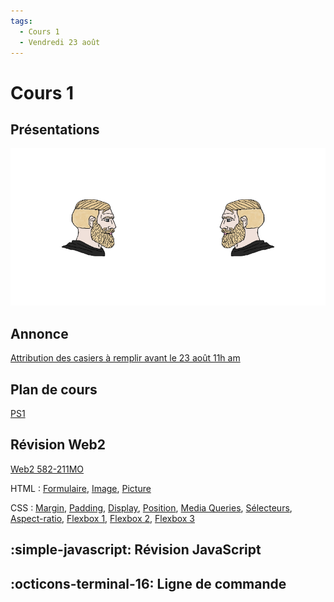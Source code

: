 ```yaml
---
tags:
  - Cours 1
  - Vendredi 23 août
---
```


# Cours 1

## Présentations

![](./assets/images/presentations.png)

## Annonce

[Attribution des casiers à remplir avant le 23 août 11h am](https://teams.microsoft.com/l/message/19:0df14bbe83b542679a319fb4fa0dcea8@thread.tacv2/1723126817103?tenantId=ffa995c7-10de-4ec8-95db-28ed0576455d&groupId=924057af-2255-4c2a-8ce7-f0a1809ad4a4&parentMessageId=1723126817103&teamName=TIM%20-%20Programme%20TIM&channelName=General&createdTime=1723126817103)

## Plan de cours

[PS1](https://tim-montmorency.com/timdoc/582-424MO/projet-app-festival-art-numerique/)

## Révision Web2

[Web2 582-211MO](https://tim-montmorency.com/timdoc/582-211MO)

HTML : [Formulaire](https://tim-montmorency.com/timdoc/582-211MO/html/formulaire/), [Image](https://tim-montmorency.com/timdoc/582-211MO/html/image/), [Picture](https://tim-montmorency.com/timdoc/582-211MO/html/picture/)

CSS : [Margin](https://tim-montmorency.com/timdoc/582-211MO/css/margin/), [Padding](https://tim-montmorency.com/timdoc/582-211MO/css/padding/), [Display](https://tim-montmorency.com/timdoc/582-211MO/css/display/), [Position](https://tim-montmorency.com/timdoc/582-211MO/css/position/), [Media Queries](https://tim-montmorency.com/timdoc/582-211MO/css/media-queries/), [Sélecteurs](https://tim-montmorency.com/timdoc/582-211MO/css/selecteurs-avances/), [Aspect-ratio](https://tim-montmorency.com/timdoc/582-211MO/css/aspect-ratio/), [Flexbox 1](https://tim-montmorency.com/timdoc/582-211MO/css/flexbox/), [Flexbox 2](https://tim-montmorency.com/timdoc/582-211MO/css/flexbox-intermediaire/), [Flexbox 3](https://tim-montmorency.com/timdoc/582-211MO/css/flexbox-avance/)

## :simple-javascript: Révision JavaScript

## :octicons-terminal-16: Ligne de commande
